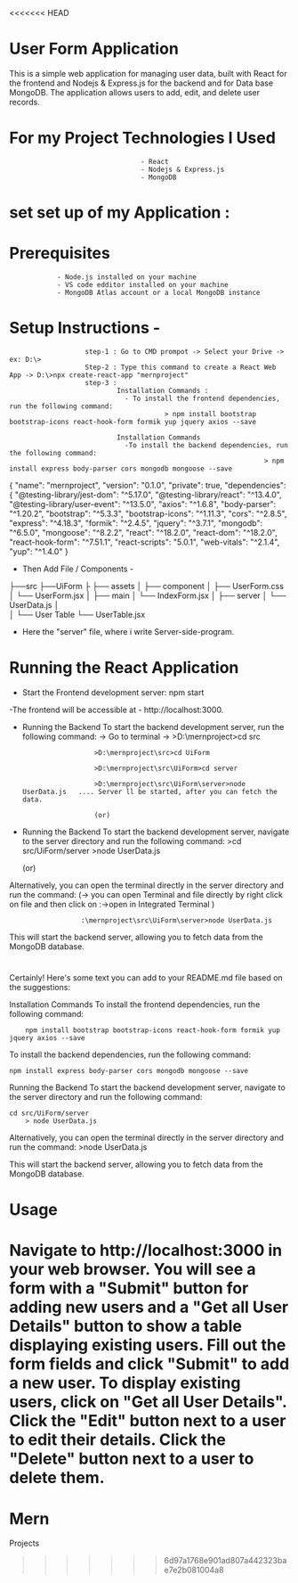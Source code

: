 <<<<<<< HEAD
# User Form Application
This is a simple web application for managing user data, built with React for the frontend and Nodejs & Express.js for the backend and for Data base  MongoDB. The application allows users to add, edit, and delete user records.

# For my Project Technologies I Used
                                     - React
                                     - Nodejs & Express.js
                                     - MongoDB
# set set up  of my Application :
# Prerequisites
                - Node.js installed on your machine
                - VS code edditor installed on your machine
                - MongoDB Atlas account or a local MongoDB instance
    
# Setup Instructions -
                       step-1 : Go to CMD prompot -> Select your Drive -> ex: D:\>
                       Step-2 : Type this command to create a React Web App -> D:\>npx create-react-app "mernproject"
                       step-3 : 
                               Installation Commands :
                                 - To install the frontend dependencies, run the following command: 
                                           > npm install bootstrap bootstrap-icons react-hook-form formik yup jquery axios --save

                               Installation Commands
                                 -To install the backend dependencies, run the following command:
                                                                    > npm install express body-parser cors mongodb mongoose --save

{
  "name": "mernproject",
  "version": "0.1.0",
  "private": true,
  "dependencies": {
    "@testing-library/jest-dom": "^5.17.0",
    "@testing-library/react": "^13.4.0",
    "@testing-library/user-event": "^13.5.0",
    "axios": "^1.6.8",
    "body-parser": "^1.20.2",
    "bootstrap": "^5.3.3",
    "bootstrap-icons": "^1.11.3",
    "cors": "^2.8.5",
    "express": "^4.18.3",
    "formik": "^2.4.5",
    "jquery": "^3.7.1",
    "mongodb": "^6.5.0",
    "mongoose": "^8.2.2",
    "react": "^18.2.0",
    "react-dom": "^18.2.0",
    "react-hook-form": "^7.51.1",
    "react-scripts": "5.0.1",
    "web-vitals": "^2.1.4",
    "yup": "^1.4.0"
  }

- Then Add File / Components -

├──src
    ├──UiForm
    ├    ├── assets
    │
    ├── component
    │   ├── UserForm.css
    │   └── UserForm.jsx
    │
    ├── main
    │   └── IndexForm.jsx
    │
    ├── server
    │      └── UserData.js
    │           
    │
    └── User Table
        └── UserTable.jsx


* Here the "server" file, where i write Server-side-program.

# Running the React Application

- Start the Frontend development server: 
                                npm start

-The frontend will be accessible at -  http://localhost:3000.

- Running the Backend
To start the backend development server, run the following command:
    -> Go to terminal -> 
                        >D:\mernproject>cd src   

                        >D:\mernproject\src>cd UiForm  

                        >D:\mernproject\src\UiForm>cd server

                        >D:\mernproject\src\UiForm\server>node UserData.js   .... Server ll be started, after you can fetch the data.

                        (or)
- Running the Backend
To start the backend development server, navigate to the server directory and run the following command:
                        >cd src/UiForm/server
                        >node UserData.js

    (or) 

Alternatively, you can open the terminal directly in the server directory and run the command:
(-> you can open Terminal and file directly by right click on file and then click on :->open in Integrated Terminal )
                      
                      :\mernproject\src\UiForm\server>node UserData.js

This will start the backend server, allowing you to fetch data from the MongoDB database.

# 
Certainly! Here's some text you can add to your README.md file based on the suggestions:

Installation Commands
To install the frontend dependencies, run the following command:

        npm install bootstrap bootstrap-icons react-hook-form formik yup jquery axios --save

To install the backend dependencies, run the following command:

    npm install express body-parser cors mongodb mongoose --save

Running the Backend
To start the backend development server, navigate to the server directory and run the following command:

    cd src/UiForm/server
        > node UserData.js

Alternatively, you can open the terminal directly in the server directory and run the command: >node UserData.js

This will start the backend server, allowing you to fetch data from the MongoDB database.

# Usage
Navigate to http://localhost:3000 in your web browser.
You will see a form with a "Submit" button for adding new users and a "Get all User Details" button to show a table displaying existing users.
Fill out the form fields and click "Submit" to add a new user.
To display existing users, click on "Get all User Details".
Click the "Edit" button next to a user to edit their details.
Click the "Delete" button next to a user to delete them.
=======
# Mern
Projects
>>>>>>> 6d97a1768e901ad807a442323bae7e2b081004a8
